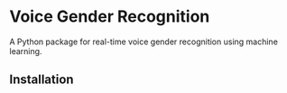 # Voice Gender Recognition

A Python package for real-time voice gender recognition using machine learning.

## Installation

